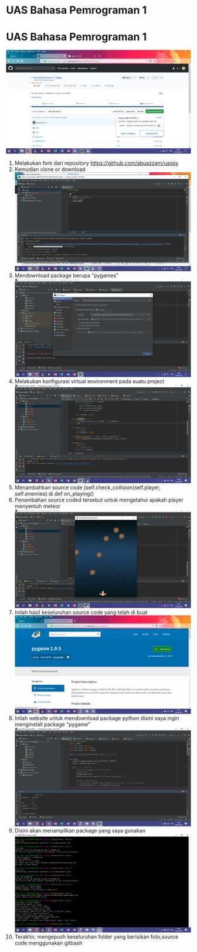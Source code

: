 # UAS Bahasa Pemrograman 1

# UAS Bahasa Pemrograman 1

![foto1](https://raw.githubusercontent.com/BayuAdjiePratama/uaspy1/master/1.png)
1. Melakukan fork dari repository https://github.com/abuazzam/uaspy
2. Kemudian clone or download
![foto2](https://raw.githubusercontent.com/BayuAdjiePratama/uaspy1/master/2.png)
1. Mendownload package berupa "pygames"
![foto3](https://raw.githubusercontent.com/BayuAdjiePratama/uaspy1/master/3.png)
1. Melakukan konfigurasi virtual environment pada suatu project
![foto4](https://raw.githubusercontent.com/BayuAdjiePratama/uaspy1/master/4.png)
1. Menambahkan source code (self.check_collision(self.player, self.enemies) di def on_playing()
2. Penambahan source coded tersebut untuk mengetahui apakah player menyentuh meteor
![foto5](https://raw.githubusercontent.com/BayuAdjiePratama/uaspy1/master/5.png)
1. Inilah hasil keseluruhan source code yang telah di buat
![foto6](https://raw.githubusercontent.com/BayuAdjiePratama/uaspy1/master/6.png)
1. Inilah website untuk mendownload package python disini saya ingin menginstall package "pygame"
![foto7](https://raw.githubusercontent.com/BayuAdjiePratama/uaspy1/master/7.png)
1. Disini akan menampilkan package yang saya gunakan
![foto8](https://raw.githubusercontent.com/BayuAdjiePratama/uaspy1/master/8.png)
1. Terakhir, mengepush keseluruhan folder yang berisikan foto,source code menggunakan gitbash

